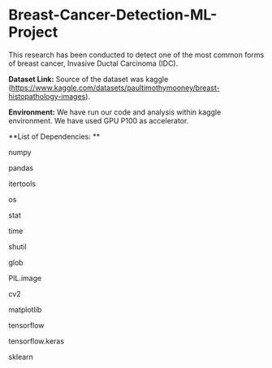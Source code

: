 # Breast-Cancer-Detection-ML-Project

This research has been conducted to detect one of the most common forms of breast cancer, Invasive Ductal Carcinoma (IDC).


**Dataset Link:** Source of the dataset was kaggle (https://www.kaggle.com/datasets/paultimothymooney/breast-histopathology-images).


**Environment:** We have run our code and analysis within kaggle environment. We have used GPU P100 as accelerator.

**List of Dependencies: **

numpy

pandas

itertools

os

stat

time

shutil

glob

PIL.image

cv2

matplotlib

tensorflow

tensorflow.keras

sklearn
